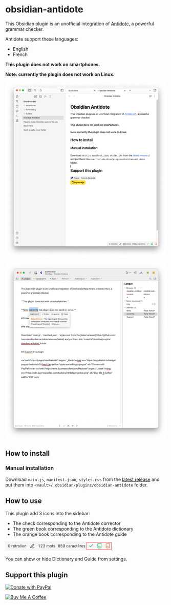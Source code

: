 # obsidian-antidote

This Obsidian plugin is an unofficial integration of [Antidote](https://www.antidote.info/), a powerful grammar checker.

Antidote support these languages:

- English
- French

**This plugin does not work on smartphones.**

**Note: currently the plugin does not work on Linux.**

![](./assets/obsidian.png)

![](./assets/antidote.png)

## How to install

### Manual installation

Download `main.js`, `manifest.json`, `styles.css` from the [latest release](https://github.com/heziode/obsidian-antidote/releases/latest) and put them into `<vault>/.obsidian/plugins/obsidian-antidote` folder.

## How to use

This plugin add 3 icons into the sidebar:

- The check corresponding to the Antidote corrector
- The green book corresponding to the Antidote dictionary
- The orange book corresponding to the Antidote guide

![](./assets/obsidian-sidebar.png)

You can show or hide Dictionary and Guide from settings.

## Support this plugin

<a href="https://paypal.me/foetools" target="_blank"><img src="https://img.shields.io/badge/paypal-foetools%20(heziode)-yellow?style=social&logo=paypal" alt="Donate with PayPal"></a>

<a href="https://www.buymeacoffee.com/Heziode" target="_blank"><img src="https://cdn.buymeacoffee.com/buttons/v2/default-yellow.png" alt="Buy Me A Coffee" width="100" ></a>
